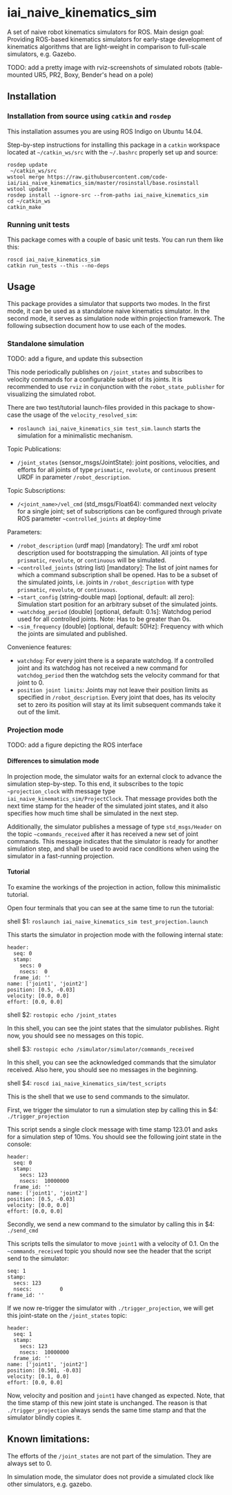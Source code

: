 # iai_naive_kinematics_sim
A set of naive robot kinematics simulators for ROS. Main design goal: Providing ROS-based kinematics simulators for early-stage development of kinematics algorithms that are light-weight in comparison to full-scale simulators, e.g. Gazebo.

TODO: add a pretty image with rviz-screenshots of simulated robots (table-mounted UR5, PR2, Boxy, Bender's head on a pole)

## Installation
### Installation from source using ```catkin``` and ```rosdep```
This installation assumes you are using ROS Indigo on Ubuntu 14.04.

Step-by-step instructions for installing this package in a ```catkin``` workspace located at ```~/catkin_ws/src``` with the ```~/.bashrc``` properly set up and source:
```shell
rosdep update
 ~/catkin_ws/src
wstool merge https://raw.githubusercontent.com/code-iai/iai_naive_kinematics_sim/master/rosinstall/base.rosinstall
wstool update
rosdep install --ignore-src --from-paths iai_naive_kinematics_sim
cd ~/catkin_ws
catkin_make
```

### Running unit tests
This package comes with a couple of basic unit tests. You can run them like this:
```shell
roscd iai_naive_kinematics_sim
catkin run_tests --this --no-deps
```

## Usage
This package provides a simulator that supports two modes. In the first mode, it can be used as a standalone naive kinematics simulator. In the second mode, it serves as simulation node within projection framework. The following subsection document how to use each of the modes.

### Standalone simulation
TODO: add a figure, and update this subsection

This node periodically publishes on ```/joint_states``` and subscribes to velocity commands for a configurable subset of its joints. It is recommended to use ```rviz``` in conjunction with the ```robot_state_publisher``` for visualizing the simulated robot.

There are two test/tutorial launch-files provided in this package to show-case the usage of the ```velocity_resolved_sim```:
* ```roslaunch iai_naive_kinematics_sim test_sim.launch``` starts the simulation for a minimalistic mechanism.

Topic Publications:
* ```/joint_states``` (sensor_msgs/JointState): joint positions, velocities, and efforts for all joints of type ```prismatic```, ```revolute```, or ```continuous``` present URDF in parameter ```/robot_description```.

Topic Subscriptions:
* ```/<joint_name>/vel_cmd``` (std_msgs/Float64): commanded next velocity for a single joint; set of subscriptions can be configured through private ROS parameter ```~controlled_joints``` at deploy-time

Parameters:
* ```/robot_description``` (urdf map) [mandatory]: The urdf xml robot description used for bootstrapping the simulation. All joints of type ```prismatic```, ```revolute```, or ```continuous``` will be simulated.
* ```~controlled_joints``` (string list) [mandatory]: The list of joint names for which a command subscription shall be opened. Has to be a subset of the simulated joints, i.e. joints in  ```/robot_description``` with type ```prismatic```, ```revolute```, or ```continuous```.
* ```~start_config``` (string-double map) [optional, default: all zero]: Simulation start position for an arbitrary subset of the simulated joints.
* ```~watchdog_period``` (double) [optional, default: 0.1s]: Watchdog period used for all controlled joints. Note: Has to be greater than 0s.
* ```~sim_frequency``` (double) [optional, default: 50Hz]: Frequency with which the joints are simulated and published.

Convenience features:
* ```watchdog```: For every joint there is a separate watchdog. If a controlled joint and its watchdog has not received a new command for ```watchdog_period``` then the watchdog sets the velocity command for that joint to 0.
* ```position joint limits```: Joints may not leave their position limits as specified in ```/robot_description```. Every joint that does, has its velocity set to zero its position will stay at its limit subsequent commands take it out of the limit.

### Projection mode
TODO: add a figure depicting the ROS interface

#### Differences to simulation mode
In projection mode, the simulator waits for an external clock to advance the simulation step-by-step. To this end, it subscribes to the topic ```~projection_clock``` with message type ```iai_naive_kinematics_sim/ProjectClock```. That message provides both the next time stamp for the header of the simulated joint states, and it also specifies how much time shall be simulated in the next step.

Additionally, the simulator publishes a message of type ```std_msgs/Header``` on the topic ```~commands_received``` after it has received a new set of joint commands. This message indicates that the simulator is ready for another simulation step, and shall be used to avoid race conditions when using the simulator in a fast-running projection.

#### Tutorial
To examine the workings of the projection in action, follow this minimalistic tutorial. 

Open four terminals that you can see at the same time to run the tutorial:

shell $1: ```roslaunch iai_naive_kinematics_sim test_projection.launch```

This starts the simulator in projection mode with the following internal state:
```shell
header: 
  seq: 0
  stamp: 
    secs: 0
    nsecs:  0
  frame_id: ''
name: ['joint1', 'joint2']
position: [0.5, -0.03]
velocity: [0.0, 0.0]
effort: [0.0, 0.0]
```

shell $2: ```rostopic echo /joint_states```

In this shell, you can see the joint states that the simulator publishes. Right now, you should see no messages on this topic.

shell $3: ```rostopic echo /simulator/simulator/commands_received```

In this shell, you can see the acknowledged commands that the simulator received. Also here, you should see no messages in the beginning.

shell $4: ```roscd iai_naive_kinematics_sim/test_scripts```

This is the shell that we use to send commands to the simulator.

First, we trigger the simulator to run a simulation step by calling this in $4: ```./trigger_projection```

This script sends a single clock message with time stamp 123.01 and asks for a simulation step of 10ms. You should see the following joint state in the console:
```shell
header: 
  seq: 0
  stamp: 
    secs: 123
    nsecs:  10000000
  frame_id: ''
name: ['joint1', 'joint2']
position: [0.5, -0.03]
velocity: [0.0, 0.0]
effort: [0.0, 0.0]
```

Secondly, we send a new command to the simulator by calling this in $4: ```./send_cmd```

This scripts tells the simulator to move ```joint1``` with a velocity of 0.1. On the ```~commands_received``` topic you should now see the header that the script send to the simulator:

```shell
seq: 1
stamp: 
  secs: 123
  nsecs:         0
frame_id: ''
```

If we now re-trigger the simulator with ```./trigger_projection```, we will get this joint-state on the ```/joint_states``` topic:

```shell
header: 
  seq: 1
  stamp: 
    secs: 123
    nsecs:  10000000
  frame_id: ''
name: ['joint1', 'joint2']
position: [0.501, -0.03]
velocity: [0.1, 0.0]
effort: [0.0, 0.0]
```

Now, velocity and position and ```joint1``` have changed as expected. Note, that the time stamp of this new joint state is unchanged. The reason is that ```./trigger_projection``` always sends the same time stamp and that the simulator blindly copies it.

## Known limitations:
The efforts of the ```/joint_states``` are not part of the simulation. They are always set to 0.

In simulation mode, the simulator does not provide a simulated clock like other simulators, e.g. gazebo.
